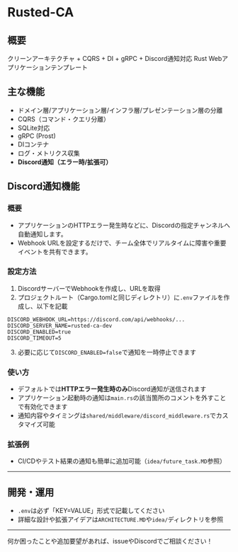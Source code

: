 # Rusted-CA

## 概要
クリーンアーキテクチャ + CQRS + DI + gRPC + Discord通知対応 Rust Webアプリケーションテンプレート

## 主な機能
- ドメイン層/アプリケーション層/インフラ層/プレゼンテーション層の分離
- CQRS（コマンド・クエリ分離）
- SQLite対応
- gRPC (Prost)
- DIコンテナ
- ログ・メトリクス収集
- **Discord通知（エラー時/拡張可）**

## Discord通知機能

### 概要
- アプリケーションのHTTPエラー発生時などに、Discordの指定チャンネルへ自動通知します。
- Webhook URLを設定するだけで、チーム全体でリアルタイムに障害や重要イベントを共有できます。

### 設定方法
1. DiscordサーバーでWebhookを作成し、URLを取得
2. プロジェクトルート（Cargo.tomlと同じディレクトリ）に`.env`ファイルを作成し、以下を記載

```
DISCORD_WEBHOOK_URL=https://discord.com/api/webhooks/...
DISCORD_SERVER_NAME=rusted-ca-dev
DISCORD_ENABLED=true
DISCORD_TIMEOUT=5
```

3. 必要に応じて`DISCORD_ENABLED=false`で通知を一時停止できます

### 使い方
- デフォルトでは**HTTPエラー発生時のみ**Discord通知が送信されます
- アプリケーション起動時の通知は`main.rs`の該当箇所のコメントを外すことで有効化できます
- 通知内容やタイミングは`shared/middleware/discord_middleware.rs`でカスタマイズ可能

### 拡張例
- CI/CDやテスト結果の通知も簡単に追加可能（`idea/future_task.MD`参照）

---

## 開発・運用
- `.env`は必ず「KEY=VALUE」形式で記載してください
- 詳細な設計や拡張アイデアは`ARCHITECTURE.MD`や`idea/`ディレクトリを参照

---

何か困ったことや追加要望があれば、issueやDiscordでご相談ください！
